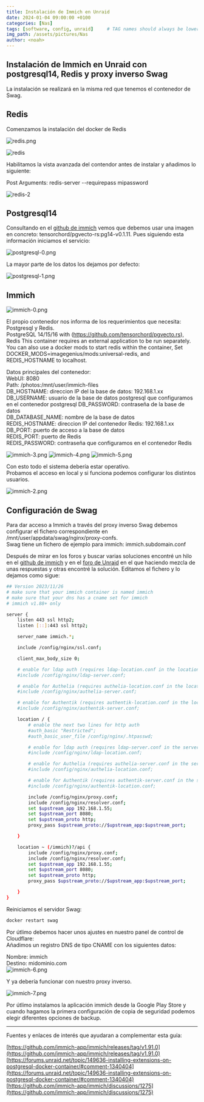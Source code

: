 ```yaml
---
title: Instalación de Immich en Unraid
date: 2024-01-04 09:00:00 +0100
categories: [Nas]
tags: [software, config, unraid]     # TAG names should always be lowercase
img_path: /assets/pictures/Nas
author: <noah>
---
```

## Instalación de Immich en Unraid con postgresql14, Redis y proxy inverso Swag

La instalación se realizará en la misma red que tenemos el contenedor de Swag.  

## Redis

Comenzamos la instalación del docker de Redis

![redis.png](redis-0.png)

![redis](redis.png)

Habilitamos la vista avanzada del contendor antes de instalar y añadimos lo siguiente:

Post Arguments:  redis-server --requirepass mipassword

![redis-2](redis-2.png)


## Postgresql14

Consultando en el [github de immich](https://github.com/immich-app/immich/releases/tag/v1.91.0) vemos que debemos usar una imagen en concreto: tensorchord/pgvecto-rs:pg14-v0.1.11. Pues siguiendo esta información iniciamos el servicio:

![postgresql-0.png](postgresql-0.png)

La mayor parte de los datos los dejamos por defecto:

![postgresql-1.png](postgresql-1.png)

## Immich

![immich-0.png](immich-0.png)

El propio contenedor nos informa de los requerimientos que necesita: Postgresql y Redis.  
PostgreSQL 14/15/16 with (https://github.com/tensorchord/pgvecto.rs), Redis This container requires an external application to be run separately.
You can also use a docker mods to start redis within the container, Set DOCKER_MODS=imagegenius/mods:universal-redis, and REDIS_HOSTNAME to localhost.

Datos principales del contenedor:  
WebUI: 8080  
Path: /photos:/mnt/user/immich-files  
DB_HOSTNAME: direccion IP del la base de datos: 192.168.1.xx  
DB_USERNAME: usuario de la base de datos  postgresql que configuramos en el contenedor postgresql
DB_PASSWORD: contraseña de la base de datos  
DB_DATABASE_NAME: nombre de la base de datos  
REDIS_HOSTNAME: direccion IP del contenedor Redis: 192.168.1.xx  
DB_PORT: puerto de acceso a la base de datos  
REDIS_PORT: puerto de Redis  
REDIS_PASSWORD: contraseña que configuramos en el contenedor Redis  

![immich-3.png](immich-3.png)
![immich-4.png](immich-4.png)
![immich-5.png](immich-5.png)

Con esto todo el sistema debería estar operativo.  
Probamos el acceso en local y si funciona podemos configurar los distintos usuarios.

![immich-2.png](immich-2.png)

## Configuración de Swag

Para dar acceso a Immich a través del proxy inverso Swag debemos configurar el fichero correspondiente en /mnt/user/appdata/swag/nginx/proxy-confs.  
Swag tiene un fichero de ejemplo para immich: immich.subdomain.conf

Después de mirar en los foros y buscar varias soluciones encontré un hilo en el [github de immich](https://github.com/immich-app/immich/discussions/1275) y en el [foro de Unraid](https://forums.unraid.net/topic/149636-installing-extensions-on-postgresql-docker-container/#comment-1340404) en el que haciendo mezcla de unas respuestas y otras encontré la solución. Editamos el fichero y lo dejamos como sigue: 

```bash
## Version 2023/11/26
# make sure that your immich container is named immich
# make sure that your dns has a cname set for immich
# immich v1.88+ only

server {
    listen 443 ssl http2;
    listen [::]:443 ssl http2;

    server_name immich.*;

    include /config/nginx/ssl.conf;

    client_max_body_size 0;

    # enable for ldap auth (requires ldap-location.conf in the location block)
    #include /config/nginx/ldap-server.conf;

    # enable for Authelia (requires authelia-location.conf in the location block)
    #include /config/nginx/authelia-server.conf;

    # enable for Authentik (requires authentik-location.conf in the location block)
    #include /config/nginx/authentik-server.conf;

    location / {
        # enable the next two lines for http auth
        #auth_basic "Restricted";
        #auth_basic_user_file /config/nginx/.htpasswd;

        # enable for ldap auth (requires ldap-server.conf in the server block)
        #include /config/nginx/ldap-location.conf;

        # enable for Authelia (requires authelia-server.conf in the server block)
        #include /config/nginx/authelia-location.conf;

        # enable for Authentik (requires authentik-server.conf in the server block)
        #include /config/nginx/authentik-location.conf;

        include /config/nginx/proxy.conf;
        include /config/nginx/resolver.conf;
        set $upstream_app 192.168.1.55;
        set $upstream_port 8080;
        set $upstream_proto http;
        proxy_pass $upstream_proto://$upstream_app:$upstream_port;

    }

    location ~ (/immich)?/api {
        include /config/nginx/proxy.conf;
        include /config/nginx/resolver.conf;
        set $upstream_app 192.168.1.55;
        set $upstream_port 8080;
        set $upstream_proto http;
        proxy_pass $upstream_proto://$upstream_app:$upstream_port;

    }
}
```  
Reiniciamos el servidor Swag:

```bash
docker restart swag
```

Por útlimo debemos hacer unos ajustes en nuestro panel de control de Cloudflare:  
Añadimos un registro DNS de tipo CNAME con los siguientes datos:

Nombre: immich  
Destino: midominio.com  
![immich-6.png](immich-6.png)

Y ya debería funcionar con nuestro proxy inverso.

![immich-7.png](immich-7.png)

Por útlimo instalamos la aplicación immich desde la Google Play Store y cuando hagamos la primera configuración de copia de seguridad podemos elegir diferentes opciones de backup.  


***   
Fuentes y enlaces de interés que ayudaran a complementar esta guía:  

[https://github.com/immich-app/immich/releases/tag/v1.91.0](https://github.com/immich-app/immich/releases/tag/v1.91.0)  
[https://forums.unraid.net/topic/149636-installing-extensions-on-postgresql-docker-container/#comment-1340404](https://forums.unraid.net/topic/149636-installing-extensions-on-postgresql-docker-container/#comment-1340404)  
[https://github.com/immich-app/immich/discussions/1275](https://github.com/immich-app/immich/discussions/1275)
